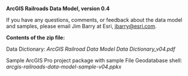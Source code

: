 **ArcGIS Railroads Data Model, version 0.4**

If you have any questions, comments, or feedback about the data model and samples, please email Jim Barry at Esri, jbarry@esri.com.

**Contents of the zip file:**

Data Dictionary:
*ArcGIS Railroad Data Model Data Dictionary_v04.pdf*

Sample ArcGIS Pro project package with sample File Geodatabase shell:
*arcgis-railroads-data-model-sample-v04.ppkx*



